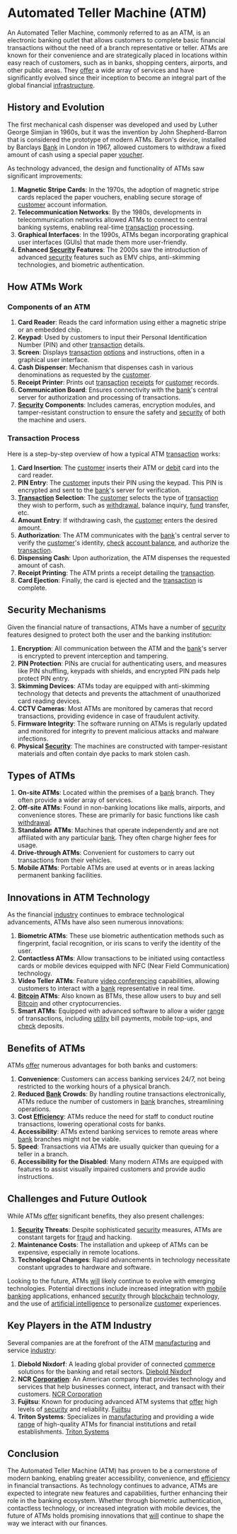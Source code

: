 # Automated Teller Machine (ATM)

An Automated Teller Machine, commonly referred to as an ATM, is an electronic banking outlet that allows customers to complete basic financial transactions without the need of a branch representative or teller. ATMs are known for their convenience and are strategically placed in locations within easy reach of customers, such as in banks, shopping centers, airports, and other public areas. They [offer](../o/offer.md) a wide array of services and have significantly evolved since their inception to become an integral part of the global financial [infrastructure](../i/infrastructure.md). 

## History and Evolution

The first mechanical cash dispenser was developed and used by Luther George Simjian in 1960s, but it was the invention by John Shepherd-Barron that is considered the prototype of modern ATMs. Baron's device, installed by Barclays [Bank](../b/bank.md) in London in 1967, allowed customers to withdraw a fixed amount of cash using a special paper [voucher](../v/voucher.md). 

As technology advanced, the design and functionality of ATMs saw significant improvements:
1. **Magnetic Stripe Cards**: In the 1970s, the adoption of magnetic stripe cards replaced the paper vouchers, enabling secure storage of [customer](../c/customer.md) account information.
2. **Telecommunication Networks**: By the 1980s, developments in telecommunication networks allowed ATMs to connect to central banking systems, enabling real-time [transaction](../t/transaction.md) processing.
3. **Graphical Interfaces**: In the 1990s, ATMs began incorporating graphical user interfaces (GUIs) that made them more user-friendly.
4. **Enhanced [Security](../s/security.md) Features**: The 2000s saw the introduction of advanced [security](../s/security.md) features such as EMV chips, anti-skimming technologies, and biometric authentication.

## How ATMs Work

### Components of an ATM

1. **Card Reader**: Reads the card information using either a magnetic stripe or an embedded chip.
2. **Keypad**: Used by customers to input their Personal Identification Number (PIN) and other [transaction](../t/transaction.md) details.
3. **Screen**: Displays [transaction](../t/transaction.md) [options](../o/options.md) and instructions, often in a graphical user interface.
4. **Cash Dispenser**: Mechanism that dispenses cash in various denominations as requested by the [customer](../c/customer.md).
5. **Receipt Printer**: Prints out [transaction](../t/transaction.md) [receipts](../r/receipt.md) for [customer](../c/customer.md) records.
6. **Communication Board**: Ensures connectivity with the [bank](../b/bank.md)'s central server for authorization and processing of transactions.
7. **[Security](../s/security.md) Components**: Includes cameras, encryption modules, and tamper-resistant construction to ensure the safety and [security](../s/security.md) of both the machine and users.

### Transaction Process

Here is a step-by-step overview of how a typical ATM [transaction](../t/transaction.md) works:

1. **Card Insertion**: The [customer](../c/customer.md) inserts their ATM or [debit](../d/debit.md) card into the card reader.
2. **PIN Entry**: The [customer](../c/customer.md) inputs their PIN using the keypad. This PIN is encrypted and sent to the [bank](../b/bank.md)'s server for verification.
3. **[Transaction](../t/transaction.md) Selection**: The [customer](../c/customer.md) selects the type of [transaction](../t/transaction.md) they wish to perform, such as [withdrawal](../w/withdrawal.md), balance inquiry, [fund](../f/fund.md) transfer, etc.
4. **Amount Entry**: If withdrawing cash, the [customer](../c/customer.md) enters the desired amount.
5. **Authorization**: The ATM communicates with the [bank](../b/bank.md)'s central server to verify the [customer](../c/customer.md)'s identity, [check](../c/check.md) [account balance](../a/account_balance.md), and authorize the [transaction](../t/transaction.md).
6. **Dispensing Cash**: Upon authorization, the ATM dispenses the requested amount of cash.
7. **Receipt Printing**: The ATM prints a receipt detailing the [transaction](../t/transaction.md).
8. **Card Ejection**: Finally, the card is ejected and the [transaction](../t/transaction.md) is complete.

## Security Mechanisms

Given the financial nature of transactions, ATMs have a number of [security](../s/security.md) features designed to protect both the user and the banking institution:

1. **Encryption**: All communication between the ATM and the [bank](../b/bank.md)'s server is encrypted to prevent interception and tampering.
2. **PIN Protection**: PINs are crucial for authenticating users, and measures like PIN shuffling, keypads with shields, and encrypted PIN pads help protect PIN entry.
3. **Skimming Devices**: ATMs today are equipped with anti-skimming technology that detects and prevents the attachment of unauthorized card reading devices.
4. **CCTV Cameras**: Most ATMs are monitored by cameras that record transactions, providing evidence in case of fraudulent activity.
5. **Firmware Integrity**: The software running on ATMs is regularly updated and monitored for integrity to prevent malicious attacks and malware infections.
6. **Physical [Security](../s/security.md)**: The machines are constructed with tamper-resistant materials and often contain dye packs to mark stolen cash.

## Types of ATMs

1. **On-site ATMs**: Located within the premises of a [bank](../b/bank.md) branch. They often provide a wider array of services.
2. **Off-site ATMs**: Found in non-banking locations like malls, airports, and convenience stores. These are primarily for basic functions like cash [withdrawal](../w/withdrawal.md).
3. **Standalone ATMs**: Machines that operate independently and are not affiliated with any particular [bank](../b/bank.md). They often charge higher fees for usage.
4. **Drive-through ATMs**: Convenient for customers to carry out transactions from their vehicles.
5. **Mobile ATMs**: Portable ATMs are used at events or in areas lacking permanent banking facilities.

## Innovations in ATM Technology

As the financial [industry](../i/industry.md) continues to embrace technological advancements, ATMs have also seen numerous innovations:

1. **Biometric ATMs**: These use biometric authentication methods such as fingerprint, facial recognition, or iris scans to verify the identity of the user.
2. **Contactless ATMs**: Allow transactions to be initiated using contactless cards or mobile devices equipped with NFC (Near Field Communication) technology.
3. **Video Teller ATMs**: Feature [video conferencing](../v/video_conferencing.md) capabilities, allowing customers to interact with a [bank](../b/bank.md) representative in real time.
4. **[Bitcoin](../b/bitcoin.md) ATMs**: Also known as BTMs, these allow users to buy and sell [Bitcoin](../b/bitcoin.md) and other cryptocurrencies.
5. **Smart ATMs**: Equipped with advanced software to allow a wider [range](../r/range.md) of transactions, including [utility](../u/utility.md) bill payments, mobile top-ups, and [check](../c/check.md) deposits.

## Benefits of ATMs

ATMs [offer](../o/offer.md) numerous advantages for both banks and customers:

1. **Convenience**: Customers can access banking services 24/7, not being restricted to the working hours of a physical branch.
2. **Reduced [Bank](../b/bank.md) Crowds**: By handling routine transactions electronically, ATMs reduce the number of customers in [bank](../b/bank.md) branches, streamlining operations.
3. **Cost [Efficiency](../e/efficiency.md)**: ATMs reduce the need for staff to conduct routine transactions, lowering operational costs for banks.
4. **Accessibility**: ATMs extend banking services to remote areas where [bank](../b/bank.md) branches might not be viable.
5. **Speed**: Transactions via ATMs are usually quicker than queuing for a teller in a branch.
6. **Accessibility for the Disabled**: Many modern ATMs are equipped with features to assist visually impaired customers and provide audio instructions.

## Challenges and Future Outlook

While ATMs [offer](../o/offer.md) significant benefits, they also present challenges:

1. **[Security](../s/security.md) Threats**: Despite sophisticated [security](../s/security.md) measures, ATMs are constant targets for [fraud](../f/fraud.md) and hacking.
2. **Maintenance Costs**: The installation and upkeep of ATMs can be expensive, especially in remote locations.
3. **Technological Changes**: Rapid advancements in technology necessitate constant upgrades to hardware and software.

Looking to the future, ATMs [will](../w/will.md) likely continue to evolve with emerging technologies. Potential directions include increased integration with [mobile banking](../m/mobile_banking.md) applications, enhanced [security](../s/security.md) through [blockchain](../b/blockchain_in_trading.md) technology, and the use of [artificial intelligence](../a/artificial_intelligence_in_trading.md) to personalize [customer](../c/customer.md) experiences.

## Key Players in the ATM Industry

Several companies are at the forefront of the ATM [manufacturing](../m/manufacturing.md) and service [industry](../i/industry.md):

1. **Diebold Nixdorf**: A leading global provider of connected [commerce](../c/commerce.md) solutions for the banking and retail sectors. [Diebold Nixdorf](https://www.dieboldnixdorf.com)
2. **NCR [Corporation](../c/corporation.md)**: An American company that provides technology and services that help businesses connect, interact, and transact with their customers. [NCR Corporation](https://www.ncr.com/)
3. **Fujitsu**: Known for producing advanced ATM systems that [offer](../o/offer.md) high levels of [security](../s/security.md) and reliability. [Fujitsu](https://www.fujitsu.com)
4. **Triton Systems**: Specializes in [manufacturing](../m/manufacturing.md) and providing a wide [range](../r/range.md) of high-quality ATMs for financial institutions and retail establishments. [Triton Systems](https://www.triton.com)

## Conclusion

The Automated Teller Machine (ATM) has proven to be a cornerstone of modern banking, enabling greater accessibility, convenience, and [efficiency](../e/efficiency.md) in financial transactions. As technology continues to advance, ATMs are expected to integrate new features and capabilities, further enhancing their role in the banking ecosystem. Whether through biometric authentication, contactless technology, or increased integration with mobile devices, the future of ATMs holds promising innovations that [will](../w/will.md) continue to shape the way we interact with our finances.

